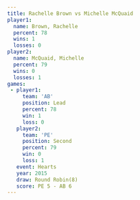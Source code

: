 ```yaml
---
title: Rachelle Brown vs Michelle McQuaid
player1:                 
  name: Brown, Rachelle  
  percent: 78            
  wins: 1                
  losses: 0              
player2:                 
  name: McQuaid, Michelle
  percent: 79            
  wins: 0                
  losses: 1              
games:
 - player1:        
     team: 'AB'    
     position: Lead
     percent: 78   
     win: 1        
     loss: 0       
   player2:          
     team: 'PE'      
     position: Second
     percent: 79     
     win: 0          
     loss: 1         
   event: Hearts       
   year: 2015          
   draw: Round Robin(8)
   score: PE 5 - AB 6  
---
```

